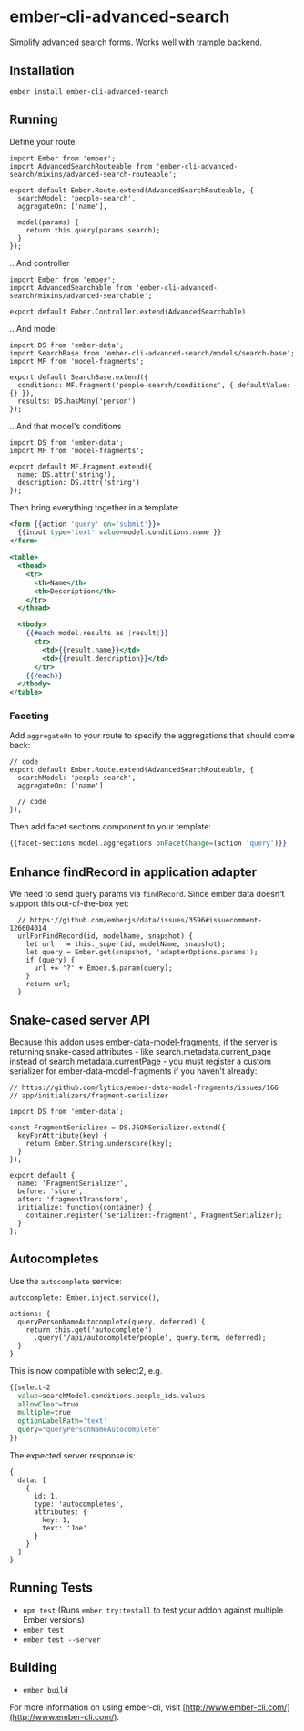 # ember-cli-advanced-search

Simplify advanced search forms. Works well with
[trample](https://github.com/richmolj/trample) backend.

## Installation

`ember install ember-cli-advanced-search`

## Running

Define your route:

```es6
import Ember from 'ember';
import AdvancedSearchRouteable from 'ember-cli-advanced-search/mixins/advanced-search-routeable';

export default Ember.Route.extend(AdvancedSearchRouteable, {
  searchModel: 'people-search',
  aggregateOn: ['name'],

  model(params) {
    return this.query(params.search);
  }
});
```

...And controller

```es6
import Ember from 'ember';
import AdvancedSearchable from 'ember-cli-advanced-search/mixins/advanced-searchable';

export default Ember.Controller.extend(AdvancedSearchable)
```

...And model

```es6
import DS from 'ember-data';
import SearchBase from 'ember-cli-advanced-search/models/search-base';
import MF from 'model-fragments';

export default SearchBase.extend({
  conditions: MF.fragment('people-search/conditions', { defaultValue: {} }),
  results: DS.hasMany('person')
});
```

...And that model's conditions

```es6
import DS from 'ember-data';
import MF from 'model-fragments';

export default MF.Fragment.extend({
  name: DS.attr('string'),
  description: DS.attr('string')
});
```

Then bring everything together in a template:

```hbs
<form {{action 'query' on='submit'}}>
  {{input type='text' value=model.conditions.name }}
</form>

<table>
  <thead>
    <tr>
      <th>Name</th>
      <th>Description</th>
    </tr>
  </thead>

  <tbody>
    {{#each model.results as |result|}}
      <tr>
        <td>{{result.name}}</td>
        <td>{{result.description}}</td>
      </tr>
    {{/each}}
  </tbody>
</table>
```

### Faceting

Add `aggregateOn` to your route to specify the aggregations that should
come back:

```es6
// code
export default Ember.Route.extend(AdvancedSearchRouteable, {
  searchModel: 'people-search',
  aggregateOn: ['name']

  // code
});
```

Then add facet sections component to your template:

```hbs
{{facet-sections model.aggregations onFacetChange=(action 'query')}}
```

## Enhance findRecord in application adapter

We need to send query params via `findRecord`. Since ember data doesn't
support this out-of-the-box yet:

```es6
  // https://github.com/emberjs/data/issues/3596#issuecomment-126604014
  urlForFindRecord(id, modelName, snapshot) {
    let url   = this._super(id, modelName, snapshot);
    let query = Ember.get(snapshot, 'adapterOptions.params');
    if (query) {
      url += '?' + Ember.$.param(query);
    }
    return url;
  }
```

## Snake-cased server API

Because this addon uses [ember-data-model-fragments](https://github.com/lytics/ember-data-model-fragments), if the server is returning snake-cased attributes - like
search.metadata.current_page instead of search.metadata.currentPage -
you must register a custom serializer for ember-data-model-fragments if
you haven't already:

```es6
// https://github.com/lytics/ember-data-model-fragments/issues/166
// app/initializers/fragment-serializer

import DS from 'ember-data';

const FragmentSerializer = DS.JSONSerializer.extend({
  keyForAttribute(key) {
    return Ember.String.underscore(key);
  }
});

export default {
  name: 'FragmentSerializer',
  before: 'store',
  after: 'fragmentTransform',
  initialize: function(container) {
    container.register('serializer:-fragment', FragmentSerializer);
  }
};
```

## Autocompletes

Use the `autocomplete` service:

```es6
autocomplete: Ember.inject.service(),

actions: {
  queryPersonNameAutocomplete(query, deferred) {
    return this.get('autocomplete')
      .query('/api/autocomplete/people', query.term, deferred);
  }
}
```

This is now compatible with select2, e.g.

```hbs
{{select-2
  value=searchModel.conditions.people_ids.values
  allowClear=true
  multiple=true
  optionLabelPath='text'
  query="queryPersonNameAutocomplete"
}}
```
The expected server response is:

```
{
  data: [
    {
      id: 1,
      type: 'autocompletes',
      attributes: {
        key: 1,
        text: 'Joe'
      }
    }
  ]
}
```

## Running Tests

* `npm test` (Runs `ember try:testall` to test your addon against multiple Ember versions)
* `ember test`
* `ember test --server`

## Building

* `ember build`

For more information on using ember-cli, visit [http://www.ember-cli.com/](http://www.ember-cli.com/).
